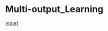 # Multi-output_Learning

[report](https://github.com/user-attachments/files/19472370/NLP_HW3_NCCU_110306085.docx)
